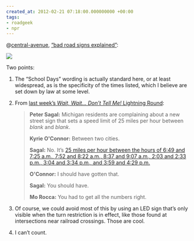 ```yaml
---
created_at: 2012-02-21 07:18:00.000000000 +00:00
tags:
- roadgeek
- npr
---
```


@[central-avenue](http://central-avenue.tumblr.com/), [“bad road signs
explained”](http://central-avenue.tumblr.com/post/17995535398/bad-road-signs-explained):

![](/blog/media/tumblr_lzqelgd8xI1qhcb4p.jpg)

Two points:

1.  The “School Days” wording is actually standard here, or at least
    widespread, as is the specificity of the times listed, which I
    believe are set down by law at some level.

2.  From [last week’s <cite>Wait, Wait… Don’t Tell Me!</cite> Lightning
    Round](http://www.npr.org/2012/02/18/147079871/lightning-fill-in-the-blank):

    > **Peter Sagal:** Michigan residents are complaining about a new
    > street sign that sets a speed limit of 25 miles per hour between
    > *blank* and *blank*.
    >
    > **Kyrie O'Connor:** Between two cities.
    >
    > **Sagal:** No. It’s [25 miles per hour between the hours of 6:49
    > and 7:25 a.m., 7:52 and 8:22 a.m., 8:37 and 9:07 a.m., 2:03 and
    > 2:33 p.m., 3:04 and 3:34 p.m., and 3:59 and 4:29
    > p.m.](http://www.theoaklandpress.com/articles/2012/02/15/news/doc4f3a9b01c0115536425773.txt?viewmode=fullstory)
    >
    > **O'Connor:** I should have gotten that.
    >
    > **Sagal:** You should have.
    >
    > **Mo Rocca:** You had to get all the numbers right.

3.  Of course, we could avoid most of this by using an LED sign that’s
    only visible when the turn restriction is in effect, like those
    found at intersections near railroad crossings. Those are cool.

4.  I can’t count.
